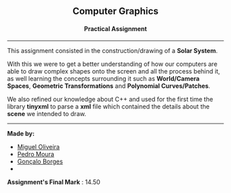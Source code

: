 <center><h2>Computer Graphics</center>

<center><h4>Practical Assignment </h4> </center>

----



This assignment consisted in the construction/drawing of a **Solar System**.

With this we were to get a better understanding of how our computers are able to draw complex shapes onto the screen and all the process behind it, as well learning the concepts surrounding it such as **World/Camera Spaces**, **Geometric Transformations** and **Polynomial Curves/Patches**.

We also refined our knowledge about C++ and used for the first time the library **tinyxml** to parse a **xml** file which contained the details about the **scene** we intended to draw.



----

**Made by:**

* [Miguel Oliveira](github.com/miguelmig)
* [Pedro Moura](https://github.com/pedrorpmoura)
* [Gonçalo Borges](https://www.linkedin.com/in/gonçalo-borges-b1a287145/)
* 

**Assignment's Final Mark** : 14.50

